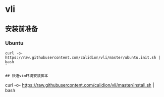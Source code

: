 # vli

## 安装前准备

### Ubuntu

```
curl -o- https://raw.githubusercontent.com/calidion/vli/master/ubuntu.init.sh | bash
`

## 快速vim环境安装脚本

```
curl -o- https://raw.githubusercontent.com/calidion/vli/master/install.sh | bash
```

